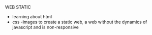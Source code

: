 
WEB STATIC
- learning about html
- css
-images
to create a static web, a web without the dynamics of javascript and is non-responsive

